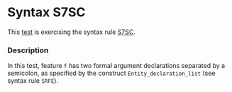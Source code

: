 # Syntax S7SC

This [test](.) is exercising the syntax rule [S7SC](../Readme.md).

### Description

In this test, feature `f` has two formal argument declarations separated by a semicolon, as specified by the construct `Entity_declaration_list` (see syntax rule `SRFE`).

